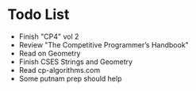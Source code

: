 # Todo List
- Finish "CP4" vol 2
- Review "The Competitive Programmer’s Handbook"
- Read on Geometry
- Finish CSES Strings and Geometry
- Read cp-algorithms.com
- Some putnam prep should help

